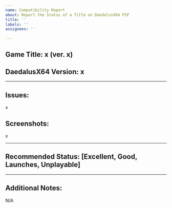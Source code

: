 ```yaml
---
name: Compatibility Report
about: Report the Status of a Title on DaedalusX64 PSP
title: ''
labels: ''
assignees: ''

---
```


## Game Title: x (ver. x)


## DaedalusX64 Version: x

<hr>

## Issues:
x

## Screenshots:
x

<hr>

## Recommended Status: [Excellent, Good, Launches, Unplayable]

<hr>

## Additional Notes:
N/A
